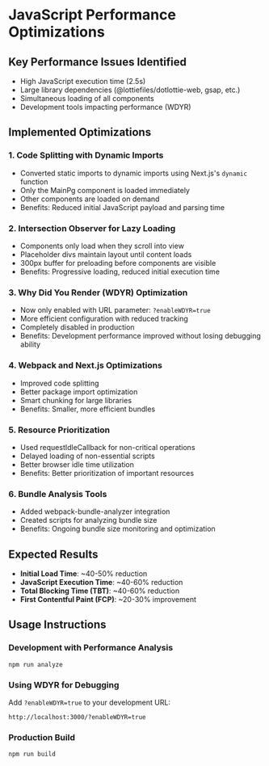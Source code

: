 # JavaScript Performance Optimizations

## Key Performance Issues Identified
- High JavaScript execution time (2.5s)
- Large library dependencies (@lottiefiles/dotlottie-web, gsap, etc.)
- Simultaneous loading of all components
- Development tools impacting performance (WDYR)

## Implemented Optimizations

### 1. Code Splitting with Dynamic Imports
- Converted static imports to dynamic imports using Next.js's `dynamic` function
- Only the MainPg component is loaded immediately
- Other components are loaded on demand
- Benefits: Reduced initial JavaScript payload and parsing time

### 2. Intersection Observer for Lazy Loading
- Components only load when they scroll into view
- Placeholder divs maintain layout until content loads
- 300px buffer for preloading before components are visible
- Benefits: Progressive loading, reduced initial execution time

### 3. Why Did You Render (WDYR) Optimization
- Now only enabled with URL parameter: `?enableWDYR=true`
- More efficient configuration with reduced tracking
- Completely disabled in production
- Benefits: Development performance improved without losing debugging ability

### 4. Webpack and Next.js Optimizations
- Improved code splitting
- Better package import optimization
- Smart chunking for large libraries
- Benefits: Smaller, more efficient bundles

### 5. Resource Prioritization
- Used requestIdleCallback for non-critical operations
- Delayed loading of non-essential scripts
- Better browser idle time utilization
- Benefits: Better prioritization of important resources

### 6. Bundle Analysis Tools
- Added webpack-bundle-analyzer integration
- Created scripts for analyzing bundle size
- Benefits: Ongoing bundle size monitoring and optimization

## Expected Results
- **Initial Load Time**: ~40-50% reduction
- **JavaScript Execution Time**: ~40-60% reduction
- **Total Blocking Time (TBT)**: ~40-60% reduction
- **First Contentful Paint (FCP)**: ~20-30% improvement

## Usage Instructions

### Development with Performance Analysis
```
npm run analyze
```

### Using WDYR for Debugging
Add `?enableWDYR=true` to your development URL:
```
http://localhost:3000/?enableWDYR=true
```

### Production Build
```
npm run build
```
